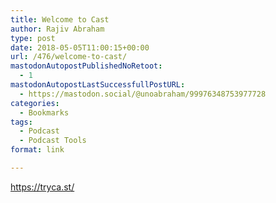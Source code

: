```yaml
---
title: Welcome to Cast
author: Rajiv Abraham
type: post
date: 2018-05-05T11:00:15+00:00
url: /476/welcome-to-cast/
mastodonAutopostPublishedNoRetoot:
  - 1
mastodonAutopostLastSuccessfullPostURL:
  - https://mastodon.social/@unoabraham/99976348753977728
categories:
  - Bookmarks
tags:
  - Podcast
  - Podcast Tools
format: link

---
```

<https://tryca.st/>